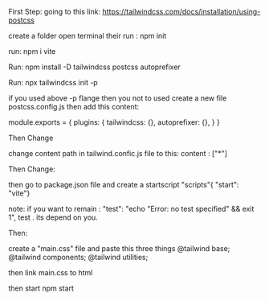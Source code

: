 First Step: going to this link:
https://tailwindcss.com/docs/installation/using-postcss

create a folder open terminal their run :
npm init

run:
npm i vite


Run:
npm install -D tailwindcss postcss autoprefixer

Run:
npx tailwindcss init -p


if you used above -p flange then you not to used
create a new file postcss.config.js then add this content:

 module.exports = {
  plugins: {
    tailwindcss: {},
    autoprefixer: {},
  }
}


Then Change

change content path in tailwind.confic.js file to this:
content : ["*"]


Then Change:

then go to package.json file and create a startscript
 "scripts"{
"start": "vite"}

note: if you want to remain :
 "test": "echo \"Error: no test specified\" && exit 1",
 test . its depend on you.


Then:

create a "main.css" file and paste this three things
@tailwind base;
@tailwind components;
@tailwind utilities;


then link main.css to html

then start npm start








